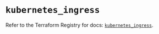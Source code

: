 # `kubernetes_ingress`

Refer to the Terraform Registry for docs: [`kubernetes_ingress`](https://registry.terraform.io/providers/hashicorp/kubernetes/2.29.0/docs/resources/ingress).
